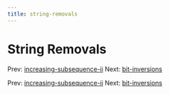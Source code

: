 ```yaml
---
title: string-removals
---
```




# String Removals

Prev:
[increasing-subsequence-ii](increasing-subsequence-ii.md)
Next: [bit-inversions](bit-inversions.md)

Prev:
[increasing-subsequence-ii](increasing-subsequence-ii.md)
Next: [bit-inversions](bit-inversions.md)
